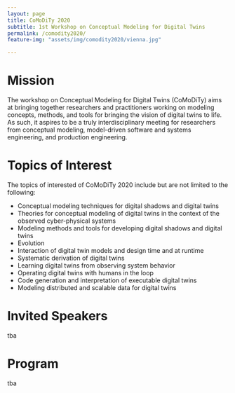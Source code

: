 ```yaml
---
layout: page
title: CoMoDiTy 2020
subtitle: 1st Workshop on Conceptual Modeling for Digital Twins
permalink: /comodity2020/
feature-img: "assets/img/comodity2020/vienna.jpg"

---
```


# Mission 

The workshop on Conceptual Modeling for Digital Twins (CoMoDiTy) aims at 
bringing together researchers and practitioners working on modeling concepts, 
methods, and tools for bringing the vision of digital twins to life. As such, 
it aspires to be a truly interdisciplinary meeting for researchers from 
conceptual modeling, model-driven software and systems engineering, and 
production engineering.

# Topics of Interest

The topics of interested of CoMoDiTy 2020 include but are not limited to the following:

- Conceptual modeling techniques for digital shadows and digital twins
- Theories for conceptual modeling of digital twins in the context of the observed cyber-physical systems
- Modeling methods and tools for developing digital shadows and digital twins
- Evolution
- Interaction of digital twin models and design time and at runtime
- Systematic derivation of digital twins
- Learning digital twins from observing system behavior
- Operating digital twins with humans in the loop
- Code generation and interpretation of executable digital twins
- Modeling distributed and scalable data for digital twins


# Invited Speakers

tba 

# Program

tba